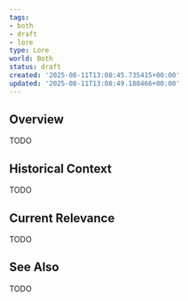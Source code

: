 ```yaml
---
tags:
- both
- draft
- lore
type: Lore
world: Both
status: draft
created: '2025-08-11T13:08:45.735415+00:00'
updated: '2025-08-11T13:08:49.188466+00:00'
---
```



## Overview

TODO
## Historical Context

TODO
## Current Relevance

TODO
## See Also

TODO
